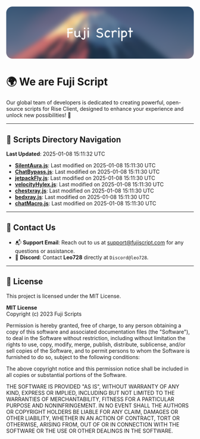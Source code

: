 ![Banner](.github/b.webp)

# 🌍 **We are Fuji Script**

Our global team of developers is dedicated to creating powerful, open-source scripts for Rise Client, designed to enhance your experience and unlock new possibilities! 🌟

---
<!-- SCRIPTS_NAVIGATION_START -->
## 📂 **Scripts Directory Navigation**

**Last Updated**: 2025-01-08 15:11:32 UTC

- **[SilentAura.js](scripts/SilentAura.js)**: Last modified on 2025-01-08 15:11:30 UTC
- **[ChatBypass.js](scripts/ChatBypass.js)**: Last modified on 2025-01-08 15:11:30 UTC
- **[jetpackFly.js](scripts/jetpackFly.js)**: Last modified on 2025-01-08 15:11:30 UTC
- **[velocityHylex.js](scripts/velocityHylex.js)**: Last modified on 2025-01-08 15:11:30 UTC
- **[chestxray.js](scripts/chestxray.js)**: Last modified on 2025-01-08 15:11:30 UTC
- **[bedxray.js](scripts/bedxray.js)**: Last modified on 2025-01-08 15:11:30 UTC
- **[chatMacro.js](scripts/chatMacro.js)**: Last modified on 2025-01-08 15:11:30 UTC

<!-- SCRIPTS_NAVIGATION_END -->

---

## 💬 **Contact Us**  
- 📬 **Support Email**: Reach out to us at [support@fujiscript.com](mailto:support@fujiscript.com) for any questions or assistance.  
- 💬 **Discord**: Contact **Leo728** directly at `Discord@leo728`.

---

## 📜 **License**

This project is licensed under the MIT License.  

**MIT License**  
Copyright (c) 2023 Fuji Scripts  

Permission is hereby granted, free of charge, to any person obtaining a copy of this software and associated documentation files (the "Software"), to deal in the Software without restriction, including without limitation the rights to use, copy, modify, merge, publish, distribute, sublicense, and/or sell copies of the Software, and to permit persons to whom the Software is furnished to do so, subject to the following conditions:  

The above copyright notice and this permission notice shall be included in all copies or substantial portions of the Software.  

THE SOFTWARE IS PROVIDED "AS IS", WITHOUT WARRANTY OF ANY KIND, EXPRESS OR IMPLIED, INCLUDING BUT NOT LIMITED TO THE WARRANTIES OF MERCHANTABILITY, FITNESS FOR A PARTICULAR PURPOSE AND NONINFRINGEMENT. IN NO EVENT SHALL THE AUTHORS OR COPYRIGHT HOLDERS BE LIABLE FOR ANY CLAIM, DAMAGES OR OTHER LIABILITY, WHETHER IN AN ACTION OF CONTRACT, TORT OR OTHERWISE, ARISING FROM, OUT OF OR IN CONNECTION WITH THE SOFTWARE OR THE USE OR OTHER DEALINGS IN THE SOFTWARE.  
